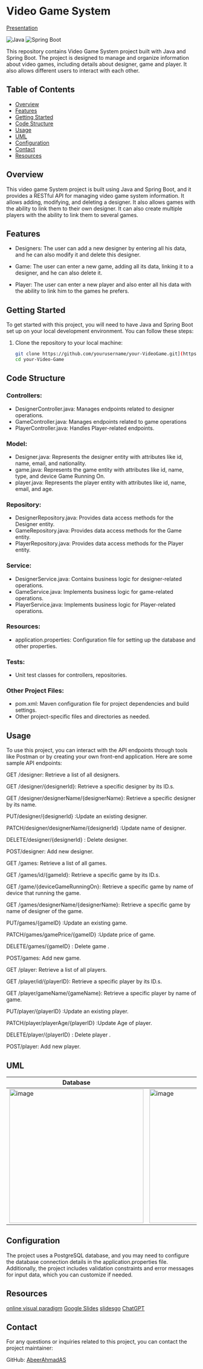 # Video Game System
[Presentation](https://docs.google.com/presentation/d/1WFH-f5g4sDzrNarR49ZVdJQ5dc5_Iof44dC7xLShhys/edit?usp=sharing)

![Java](https://img.shields.io/badge/Java-11-green)
![Spring Boot](https://img.shields.io/badge/Spring%20Boot-2.5-blue)

This repository contains Video Game System project built with Java and Spring Boot. The project is designed to manage and organize information about video games, including details about designer, game and player. It also allows  different users to interact with each other.

## Table of Contents
- [Overview](#overview)
- [Features](#features)
- [Getting Started](#getting-started)
- [Code Structure](#code-structure)  <!-- Corrected anchor link -->
- [Usage](#usage)
- [UML](#uml)  <!-- Corrected anchor link -->
- [Configuration](#configuration)
- [Contact](#contact)
- [Resources](#resources)


## Overview

This video game System project is built using Java and Spring Boot, and it provides a RESTful API for managing video game system information. It allows adding, modifying, and deleting a designer. It also allows games with the ability to link them to their own designer. It can also create multiple players with the ability to link them to several games.
## Features
- Designers: The user can add a new designer by entering all his data, and he can also modify it and delete this designer.

- Game: The user can enter a new game, adding all its data, linking it to a designer, and he can also delete it.

- Player: The user can enter a new player and also enter all his data with the ability to link him to the games he prefers.

## Getting Started

To get started with this project, you will need to have Java and Spring Boot set up on your local development environment. You can follow these steps:

1. Clone the repository to your local machine:

   ```bash
   git clone https://github.com/yourusername/your-VideoGame.git](https://github.com/AbeerAhmadAS/VideoGame.git)https://github.com/AbeerAhmadAS/VideoGame.git
   cd your-Video-Game

## Code Structure

### Controllers:

- DesignerController.java: Manages endpoints related to designer operations.
- GameController.java: Manages endpoints related to game operations
- PlayerController.java: Handles Player-related endpoints.
  
### Model:

- Designer.java: Represents the designer entity with attributes like id, name, email, and nationality.
- game.java: Represents the game entity with attributes like id, name, type, and device Game Running On.
- player.java: Represents the player entity with attributes like id, name, email, and age.

### Repository:

- DesignerRepository.java: Provides data access methods for the Designer entity.
- GameRepository.java: Provides data access methods for the Game entity.
- PlayerRepository.java: Provides data access methods for the Player entity.

### Service:

- DesignerService.java: Contains business logic for designer-related operations.
- GameService.java: Implements business logic for game-related operations.
- PlayerService.java: Implements business logic for Player-related operations.

### Resources:

- application.properties: Configuration file for setting up the database and other properties.

  
### Tests:

- Unit test classes for controllers, repositories.
  
### Other Project Files:


- pom.xml: Maven configuration file for project dependencies and build settings.
- Other project-specific files and directories as needed.

## Usage

To use this project, you can interact with the API endpoints through tools like Postman or by creating your own front-end application. Here are some sample API endpoints:

GET /designer: Retrieve a list of all designers.

GET /designer/{designerId}: Retrieve a specific designer by its ID.s.

GET /designer/designerName/{designerName}: Retrieve a specific designer by its name.

PUT/designer/{designerId} :Update an existing designer.

PATCH/designer/designerName/{designerId} :Update name of designer.

DELETE/designer/{designerId} : Delete designer.

POST/designer: Add new designer.

GET /games: Retrieve a list of all games.

GET /games/id/{gameId}: Retrieve a specific game by its ID.s.

GET /game/{deviceGameRunningOn}: Retrieve a specific game by  name of device that running the game.

GET /games/designerName/{designerName}: Retrieve a specific game by  name of designer of the game.

PUT/games/{gameID} :Update an existing game.

PATCH/games/gamePrice/{gameID} :Update price of game.

DELETE/games/{gameID} : Delete game .

POST/games: Add new game.

GET /player: Retrieve a list of all players.

GET /player/id/{playerID}: Retrieve a specific player by its ID.s.

GET /player/gameName/{gameName}: Retrieve a specific player by  name of game.

PUT/player/{playerID} :Update an existing player.

PATCH/player/playerAge/{playerID} :Update Age of player.

DELETE/player/{playerID} : Delete player .

POST/player: Add new player.



## UML

| Database                                              | Class      
|-------------------------------------------------------|--------------------------------------------------------------------------------------
| <img width="355" alt="image" src="https://github.com/AbeerAhmadAS/VideoGame/assets/141168203/b366be53-1189-4ef4-85c6-449d7adb6879"> |<img width="355" alt="image" src="https://github.com/AbeerAhmadAS/VideoGame/assets/141168203/db8696ec-1e2c-431a-9646-c03e11b21cf0">








## Configuration
The project uses a PostgreSQL database, and you may need to configure the database connection details in the application.properties file. Additionally, the project includes validation constraints and error messages for input data, which you can customize if needed.

## Resources
[online visual paradigm](https://online.visual-paradigm.com/)
[Google Slides](https://www.google.com/slides/about/)
[slidesgo](https://slidesgo.com/)
[ChatGPT](https://chat.openai.com/)


## Contact
For any questions or inquiries related to this project, you can contact the project maintainer:

GitHub: [AbeerAhmadAS](https://github.com/AbeerAhmadAS)
